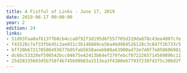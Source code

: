 ```yaml
---
title: A Fistful of Links - June 17, 2019
date: 2019-06-17 00:00:00
year: 2
edition: 24
links:
- 51d93faa0af6137fb8cb4cca8f92f3d195d6f557705d319da878c43ee4807cfe
- f41528c7af33fbb45c2ae031c3b146889ce56a46d984526128c3c847f2b733c5
- bff20b672178586493677b95fab5658aeabb08a63900ad72e7d8f7e858606981
- dc68c53328ef590542bcc04675e42413b64ef279febcf0722265714569896c11
- 25d28335603d5b758f4b745699b83a1513ea3f4380e67793f230fd2f5c306d2f
---
```

